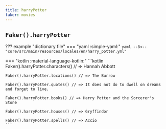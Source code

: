 ```yaml
---
title: harryPotter
faker: movies
---
```


## `Faker().harryPotter`

??? example "dictionary file"
    === "yaml :simple-yaml:"
        ```yaml
        --8<-- "core/src/main/resources/locales/en/harry_potter.yml"
        ```

=== "kotlin :material-language-kotlin:"
    ```kotlin
    Faker().harryPotter.characters() // => Hannah Abbott

    Faker().harryPotter.locations() // => The Burrow

    Faker().harryPotter.quotes() // => It does not do to dwell on dreams and forget to live.

    Faker().harryPotter.books() // => Harry Potter and the Sorcerer's Stone

    Faker().harryPotter.houses() // => Gryffindor

    Faker().harryPotter.spells() // => Accio
    ```
